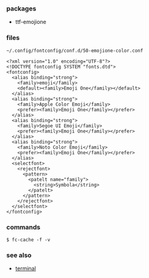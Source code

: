 ### packages

  - ttf-emojione

### files
`~/.config/fontconfig/conf.d/50-emojione-color.conf`

    <?xml version="1.0" encoding="UTF-8"?>
    <!DOCTYPE fontconfig SYSTEM "fonts.dtd">
    <fontconfig>
      <alias binding="strong">
        <family>emoji</family>
        <default><family>Emoji One</family></default>
      </alias>
      <alias binding="strong">
        <family>Apple Color Emoji</family>
        <prefer><family>Emoji One</family></prefer>
      </alias>
      <alias binding="strong">
        <family>Segoe UI Emoji</family>
        <prefer><family>Emoji One</family></prefer>
      </alias>
      <alias binding="strong">
        <family>Noto Color Emoji</family>
        <prefer><family>Emoji One</family></prefer>
      </alias>
      <selectfont>
        <rejectfont>
          <pattern>
            <patelt name="family">
              <string>Symbola</string>
            </patelt>
          </pattern>
        </rejectfont>
      </selectfont>
    </fontconfig>

### commands

    $ fc-cache -f -v
    
### see also
  - [terminal](https://github.com/sentriz/dotfiles/blob/master/system/terminal.md)
